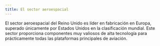 ```yaml
---
title: El sector aeroespacial
---
```


El sector aeroespacial del Reino Unido es líder en fabricación en Europa, superado únicamente por Estados Unidos en la clasificación mundial. Este sector proporciona componentes muy valiosos de alta tecnología para prácticamente todas las plataformas principales de aviación.